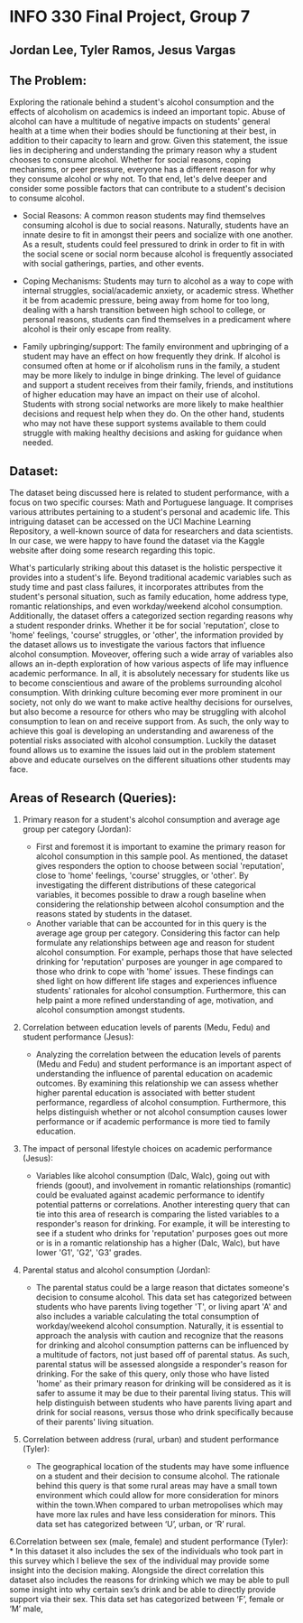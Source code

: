 # INFO 330 Final Project, Group 7
## Jordan Lee, Tyler Ramos, Jesus Vargas

## The Problem:
Exploring the rationale behind a student's alcohol consumption and the effects of alcoholism on academics is indeed an important topic. Abuse of alcohol can have a multitude of negative impacts on students' general health at a time when their bodies should be functioning at their best, in addition to their capacity to learn and grow. Given this statement, the issue lies in deciphering and understanding the primary reason why a student chooses to consume alcohol. Whether for social reasons, coping mechanisms, or peer pressure, everyone has a different reason for why they consume alcohol or why not. To that end, let's delve deeper and consider some possible factors that can contribute to a student's decision to consume alcohol.

* Social Reasons: A common reason students may find themselves consuming alcohol is due to social reasons. Naturally, students have an innate desire to fit in amongst their peers and socialize with one another. As a result, students could feel pressured to drink in order to fit in with the social scene or social norm because alcohol is frequently associated with social gatherings, parties, and other events.

* Coping Mechanisms: Students may turn to alcohol as a way to cope with internal struggles, social/academic anxiety, or academic stress. Whether it be from academic pressure, being away from home for too long, dealing with a harsh transition between high school to college, or personal reasons, students can find themselves in a predicament where alcohol is their only escape from reality. 

* Family upbringing/support: The family environment and upbringing of a student may have an effect on how frequently they drink. If alcohol is consumed often at home or if alcoholism runs in the family, a student may be more likely to indulge in binge drinking.  The level of guidance and support a student receives from their family, friends, and institutions of higher education may have an impact on their use of alcohol. Students with strong social networks are more likely to make healthier decisions and request help when they do. On the other hand, students who may not have these support systems available to them could struggle with making healthy decisions and asking for guidance when needed. 

## Dataset: 
The dataset being discussed here is related to student performance, with a focus on two specific courses: Math and Portuguese language. It comprises various attributes pertaining to a student's personal and academic life. This intriguing dataset can be accessed on the UCI Machine Learning Repository, a well-known source of data for researchers and data scientists. In our case, we were happy to have found the dataset via the Kaggle website after doing some research regarding this topic. 

What's particularly striking about this dataset is the holistic perspective it provides into a student's life. Beyond traditional academic variables such as study time and past class failures, it incorporates attributes from the student's personal situation, such as family education, home address type, romantic relationships, and even workday/weekend alcohol consumption. Additionally, the dataset offers a categorized section regarding reasons why a student responder drinks. Whether it be for social 'reputation', close to 'home' feelings, 'course' struggles, or 'other', the information provided by the dataset allows us to investigate the various factors that influence alcohol consumption. Moveover, offering such a wide array of variables also allows an in-depth exploration of how various aspects of life may influence academic performance. 
In all, it is absolutely necessary for students like us to become conscientious and aware of the problems surrounding alcohol consumption. With drinking culture becoming ever more prominent in our society, not only do we want to make active healthy decisions for ourselves, but also become a resource for others who may be struggling with alcohol consumption to lean on and receive support from. As such, the only way to achieve this goal is developing an understanding and awareness of the potential risks associated with alcohol consumption. Luckily the dataset found allows us to examine the issues laid out in the problem statement above and educate ourselves on the different situations other students may face. 


## Areas of Research (Queries):
1. Primary reason for a student's alcohol consumption and average age group per category (Jordan): 
    * First and foremost it is important to examine the primary reason for alcohol consumption in this sample pool. As mentioned, the dataset gives responders the option to choose between social 'reputation', close to 'home' feelings, 'course' struggles, or 'other'. By investigating the different distributions of these categorical variables, it becomes possible to draw a rough baseline when considering the relationship between alcohol consumption and the reasons stated by students in the dataset. 
    * Another variable that can be accounted for in this query is the average age group per category. Considering this factor can help formulate any relationships between age and  reason for student alcohol consumption. For example, perhaps those that have selected drinking for 'reputation' purposes are younger in age compared to those who drink to cope with 'home' issues. These findings can shed light on how different life stages and experiences influence students' rationales for alcohol consumption. Furthermore, this can help paint a more refined understanding of age, motivation, and alcohol consumption amongst students. 

2. Correlation between education levels of parents (Medu, Fedu) and student performance (Jesus):
    * Analyzing the correlation between the education levels of parents (Medu and Fedu) and student performance is an important aspect of understanding the influence of parental education on academic outcomes. By examining this relationship we can assess whether higher parental education is associated with better student performance, regardless of alcohol consumption. Furthermore, this helps distinguish whether or not alcohol consumption causes lower performance or if academic performance is more tied to family education. 

3. The impact of personal lifestyle choices on academic performance (Jesus):
    * Variables like alcohol consumption (Dalc, Walc), going out with friends (goout), and involvement in romantic relationships (romantic) could be evaluated against academic performance to identify potential patterns or correlations. Another interesting query that can tie into this area of research is comparing the listed variables to a responder's reason for drinking. For example, it will be interesting to see if a student who drinks for 'reputation' purposes goes out more or is in a romantic relationship has a higher (Dalc, Walc), but have lower 'G1', 'G2', 'G3' grades.

4. Parental status and alcohol consumption (Jordan):
    * The parental status could be a large reason that dictates someone's decision to consume alcohol. This data set has categorized between students who have parents living together 'T', or living apart 'A' and also includes a variable calculating the total consumption of workday/weekend alcohol consumption. Naturally, it is essential to approach the analysis with caution and recognize that the reasons for drinking and alcohol consumption patterns can be influenced by a multitude of factors, not just based off of parental status. As such, parental status will be assessed alongside a responder's reason for drinking. For the sake of this query, only those who have listed 'home' as their primary reason for drinking will be considered as it is safer to assume it may be due to their parental living status. This will help distinguish between students who have parents living apart and drink for social reasons, versus those who drink specifically because of their parents' living situation.

5. Correlation between address (rural, urban) and student performance (Tyler):
    * The geographical location of the students may have some influence on a student and their decision to consume alcohol. The rationale behind this query is that some rural areas may have a small town environment which could allow for more consideration for minors within the town.When compared to urban metropolises which may have more lax rules and have less consideration for minors. This data set has categorized between ‘U’, urban, or ‘R’ rural. 

6.Correlation between sex (male, female) and student performance (Tyler):
    * In this dataset it also includes the sex of the individuals who took part in this survey
which I believe the sex of the individual may provide some insight into the decision making. Alongside the direct correlation this dataset also includes the reasons for drinking which we may be able to pull some insight into why certain sex’s drink and be able to directly provide support via their sex. This data set has categorized between ‘F’, female or ‘M’ male,
